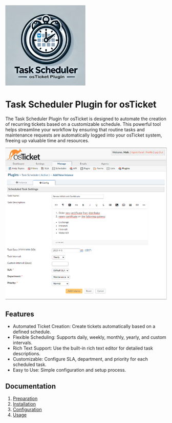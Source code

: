 <img src="doc/img/logo.png" alt="Logo" width="250"/>

# Task Scheduler Plugin for osTicket

The Task Scheduler Plugin for osTicket is designed to automate the creation of recurring tickets based on a customizable schedule. This powerful tool helps streamline your workflow by ensuring that routine tasks and maintenance requests are automatically logged into your osTicket system, freeing up valuable time and resources.

<img src="doc/img/04-configure.png" alt="Configuration page" width="600"/>

## Features
- Automated Ticket Creation: Create tickets automatically based on a defined schedule.
- Flexible Scheduling: Supports daily, weekly, monthly, yearly, and custom intervals.
- Rich Text Support: Use the built-in rich text editor for detailed task descriptions.
- Customizable: Configure SLA, department, and priority for each scheduled task.
- Easy to Use: Simple configuration and setup process.

## Documentation
1. [Preparation](doc/01-Preparation.md)
2. [Installation](doc/02-Installation.md)
3. [Configuration](doc/03-Configuration.md)
4. [Usage](doc/04-Usage.md)